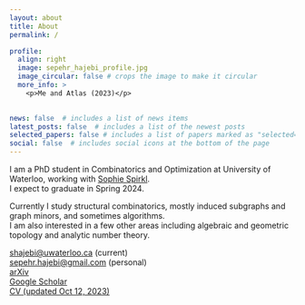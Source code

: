 ```yaml
---
layout: about
title: About
permalink: /

profile:
  align: right
  image: sepehr_hajebi_profile.jpg
  image_circular: false # crops the image to make it circular
  more_info: >
    <p>Me and Atlas (2023)</p>
    

news: false  # includes a list of news items
latest_posts: false  # includes a list of the newest posts
selected_papers: false # includes a list of papers marked as "selected={true}"
social: false  # includes social icons at the bottom of the page
---
```


I am a PhD student in Combinatorics and Optimization at University of Waterloo, working with <a href='https://sites.google.com/site/sophiespirkl/'>Sophie Spirkl</a>.\
I expect to graduate in Spring 2024.

Currently I study structural combinatorics, mostly induced subgraphs and graph minors, and sometimes algorithms.\
I am also interested in a few other areas including algebraic and geometric topology and analytic number theory.


<a href='mailto:shajebi@uwaterloo.ca'><i class="fas fa-envelope"></i> shajebi@uwaterloo.ca</a> (current)\
<a href='mailto:sepehr.hajebi@gmail.com'><i class="fas fa-envelope"></i> sepehr.hajebi@gmail.com</a> (personal)\
<a href='https://arxiv.org/a/hajebi_s_1.html'><i class="fas fa-face-smile"></i> arXiv</a>\
<a href='https://scholar.google.com/citations?hl=en&authuser=1&user=jHoNmSkAAAAJ'><i class="ai ai-google-scholar"></i> Google Scholar</a>\
<a href="{{ 'sepehr_hajebi_cv.pdf' | prepend: 'assets/pdf/' | relative_url}}" target="_blank" rel="noopener noreferrer"><i class="fas fa-file-pdf"></i> CV (updated Oct 12, 2023)</a>

